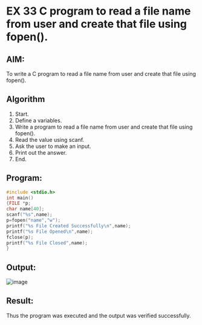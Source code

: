 # EX 33 C program to read a file name from user and create that file using fopen().
## AIM:
To write a C program to read a file name from user and create that file using fopen().

## Algorithm
1. Start.
2. Define a variables.
3. Write a program to read a file name from user and create that file using fopen().
4. Read the value using scanf.
5. Ask the user to make an input.
6. Print out the answer.
7. End. 

## Program:
```c
#include <stdio.h> 
int main()
{FILE *p;
char name[40]; 
scanf("%s",name);
p=fopen("name","w");
printf("%s File Created Successfully\n",name); 
printf("%s File Opened\n",name);
fclose(p);
printf("%s File Closed",name);
}
```

## Output:

![image](https://github.com/user-attachments/assets/5bd672ef-b72c-4b1f-a110-25848b8cfa83)


## Result:
Thus the program was executed and the output was verified successfully.

